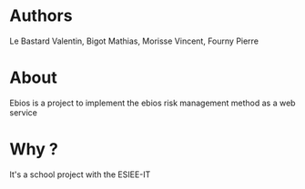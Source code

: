 # Authors

Le Bastard Valentin, Bigot Mathias, Morisse Vincent, Fourny Pierre

# About

Ebios is a project to implement the ebios risk management method as a web service

# Why ?

It's a school project with the ESIEE-IT
